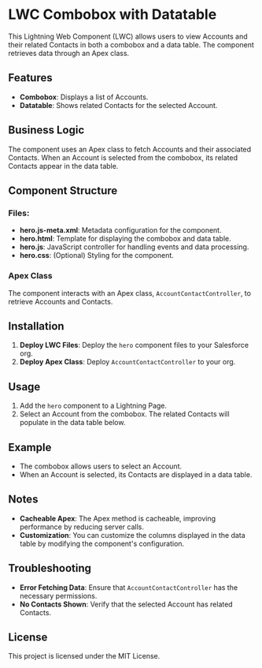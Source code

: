 # LWC Combobox with Datatable

This Lightning Web Component (LWC) allows users to view Accounts and their related Contacts in both a combobox and a data table. The component retrieves data through an Apex class.

## Features
- **Combobox**: Displays a list of Accounts.
- **Datatable**: Shows related Contacts for the selected Account.

## Business Logic
The component uses an Apex class to fetch Accounts and their associated Contacts. When an Account is selected from the combobox, its related Contacts appear in the data table.

## Component Structure
### Files:
- **hero.js-meta.xml**: Metadata configuration for the component.
- **hero.html**: Template for displaying the combobox and data table.
- **hero.js**: JavaScript controller for handling events and data processing.
- **hero.css**: (Optional) Styling for the component.

### Apex Class
The component interacts with an Apex class, `AccountContactController`, to retrieve Accounts and Contacts.

## Installation
1. **Deploy LWC Files**: Deploy the `hero` component files to your Salesforce org.
2. **Deploy Apex Class**: Deploy `AccountContactController` to your org.

## Usage
1. Add the `hero` component to a Lightning Page.
2. Select an Account from the combobox. The related Contacts will populate in the data table below.

## Example
- The combobox allows users to select an Account.
- When an Account is selected, its Contacts are displayed in a data table.

## Notes
- **Cacheable Apex**: The Apex method is cacheable, improving performance by reducing server calls.
- **Customization**: You can customize the columns displayed in the data table by modifying the component's configuration.

## Troubleshooting
- **Error Fetching Data**: Ensure that `AccountContactController` has the necessary permissions.
- **No Contacts Shown**: Verify that the selected Account has related Contacts.

## License
This project is licensed under the MIT License.
